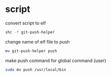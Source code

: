 # script

convert script to elf
```bash
shc -f git-push-helper
```
change name of elf file to push
```bash
mv git-push-helper push
```

make push command for global command (user)
```bash
sudo mv push /usr/local/bin

```
